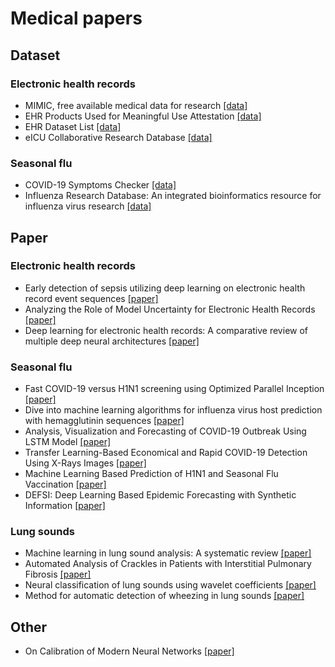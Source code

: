 # Medical papers
## Dataset
### Electronic health records
* MIMIC, free available medical data for research [[data]](https://mimic.mit.edu/)
* EHR Products Used for Meaningful Use Attestation [[data]](https://www.healthit.gov/data/datasets/ehr-products-used-meaningful-use-attestation)
* EHR Dataset List [[data]](https://data.world/datasets/ehr)
* eICU Collaborative Research Database [[data]](https://eicu-crd.mit.edu/gettingstarted/access/)

### Seasonal flu
* COVID-19 Symptoms Checker [[data]](https://www.kaggle.com/datasets/iamhungundji/covid19-symptoms-checker)
* Influenza Research Database: An integrated bioinformatics resource for influenza virus research [[data]](https://www.ncbi.nlm.nih.gov/pmc/articles/PMC5210613/)

## Paper
### Electronic health records
* Early detection of sepsis utilizing deep learning on electronic health record event sequences [[paper]](https://www.sciencedirect.com/science/article/pii/S0933365719303173#fn0005)
* Analyzing the Role of Model Uncertainty for Electronic Health Records [[paper]](https://arxiv.org/abs/1906.03842)
* Deep learning for electronic health records: A comparative review of multiple deep neural architectures [[paper]](https://www.sciencedirect.com/science/article/pii/S1532046419302564)

### Seasonal flu
* Fast COVID-19 versus H1N1 screening using Optimized Parallel Inception [[paper]](https://www.ncbi.nlm.nih.gov/pmc/articles/PMC9119711/)
* Dive into machine learning algorithms for influenza virus host prediction with hemagglutinin sequences [[paper]](https://www.sciencedirect.com/science/article/pii/S030326472200123X)
* Analysis, Visualization and Forecasting of COVID-19 Outbreak Using LSTM Model [[paper]](https://link.springer.com/chapter/10.1007/978-981-16-3783-4_9)
* Transfer Learning-Based Economical and Rapid COVID-19 Detection Using X-Rays Images [[paper]](https://link.springer.com/chapter/10.1007/978-981-16-3783-4_9)
* Machine Learning Based Prediction of H1N1 and Seasonal Flu Vaccination [[paper]](https://link.springer.com/chapter/10.1007/978-981-16-0401-0_11)
* DEFSI: Deep Learning Based Epidemic Forecasting with Synthetic Information [[paper]](https://ojs.aaai.org/index.php/AAAI/article/view/5023)

### Lung sounds
* Machine learning in lung sound analysis: A systematic review [[paper]](https://doi.org/10.1016/j.bbe.2013.07.001)
* Automated Analysis of Crackles in Patients with Interstitial Pulmonary Fibrosis [[paper]](https://www.hindawi.com/journals/pm/2011/590506/)
* Neural classification of lung sounds using wavelet coefficients [[paper]](https://sci-hub.se/10.1016/S0010-4825(03)00092-1)
* Method for automatic detection of wheezing in lung sounds [[paper]](https://www.scielo.br/j/bjmbr/a/6vwBNVfFPNMjndc89VPHvNw/?lang=en)

## Other
* On Calibration of Modern Neural Networks [[paper]](https://arxiv.org/abs/1706.04599)
